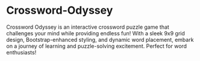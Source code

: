 # Crossword-Odyssey
 Crossword Odyssey is an interactive crossword puzzle game that challenges your mind while providing endless fun! With a sleek 9x9 grid design, Bootstrap-enhanced styling, and dynamic word placement, embark on a journey of learning and puzzle-solving excitement. Perfect for word enthusiasts!
